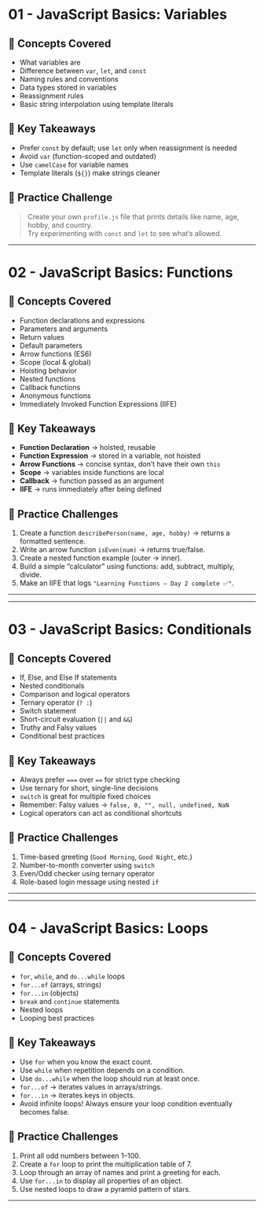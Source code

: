 # 01 - JavaScript Basics: Variables

## 🧠 Concepts Covered
- What variables are  
- Difference between `var`, `let`, and `const`  
- Naming rules and conventions  
- Data types stored in variables  
- Reassignment rules  
- Basic string interpolation using template literals

## 📌 Key Takeaways
- Prefer `const` by default; use `let` only when reassignment is needed  
- Avoid `var` (function-scoped and outdated)  
- Use `camelCase` for variable names  
- Template literals (`${}`) make strings cleaner  

## 🧩 Practice Challenge
> Create your own `profile.js` file that prints details like name, age, hobby, and country.  
Try experimenting with `const` and `let` to see what’s allowed.
---

# 02 - JavaScript Basics: Functions

## 🧠 Concepts Covered
- Function declarations and expressions  
- Parameters and arguments  
- Return values  
- Default parameters  
- Arrow functions (ES6)  
- Scope (local & global)  
- Hoisting behavior  
- Nested functions  
- Callback functions  
- Anonymous functions  
- Immediately Invoked Function Expressions (IIFE)  

## 📌 Key Takeaways
- **Function Declaration** → hoisted, reusable  
- **Function Expression** → stored in a variable, not hoisted  
- **Arrow Functions** → concise syntax, don’t have their own `this`  
- **Scope** → variables inside functions are local  
- **Callback** → function passed as an argument  
- **IIFE** → runs immediately after being defined  

## 🧩 Practice Challenges
1. Create a function `describePerson(name, age, hobby)` → returns a formatted sentence.  
2. Write an arrow function `isEven(num)` → returns true/false.  
3. Create a nested function example (outer → inner).  
4. Build a simple “calculator” using functions: add, subtract, multiply, divide.  
5. Make an IIFE that logs `"Learning Functions — Day 2 complete ✅"`.

---
---

# 03 - JavaScript Basics: Conditionals

## 🧠 Concepts Covered
- If, Else, and Else If statements  
- Nested conditionals  
- Comparison and logical operators  
- Ternary operator (`? :`)  
- Switch statement  
- Short-circuit evaluation (`||` and `&&`)  
- Truthy and Falsy values  
- Conditional best practices  

## 📌 Key Takeaways
- Always prefer `===` over `==` for strict type checking  
- Use ternary for short, single-line decisions  
- `switch` is great for multiple fixed choices  
- Remember: Falsy values → `false, 0, "", null, undefined, NaN`  
- Logical operators can act as conditional shortcuts  

## 🧩 Practice Challenges
1. Time-based greeting (`Good Morning`, `Good Night`, etc.)  
2. Number-to-month converter using `switch`  
3. Even/Odd checker using ternary operator  
4. Role-based login message using nested `if`  

---
---

# 04 - JavaScript Basics: Loops

## 🧠 Concepts Covered
- `for`, `while`, and `do...while` loops  
- `for...of` (arrays, strings)  
- `for...in` (objects)  
- `break` and `continue` statements  
- Nested loops  
- Looping best practices  

## 📌 Key Takeaways
- Use `for` when you know the exact count.  
- Use `while` when repetition depends on a condition.  
- Use `do...while` when the loop should run at least once.  
- `for...of` → iterates values in arrays/strings.  
- `for...in` → iterates keys in objects.  
- Avoid infinite loops! Always ensure your loop condition eventually becomes false.  

## 🧩 Practice Challenges
1. Print all odd numbers between 1–100.  
2. Create a `for` loop to print the multiplication table of 7.  
3. Loop through an array of names and print a greeting for each.  
4. Use `for...in` to display all properties of an object.  
5. Use nested loops to draw a pyramid pattern of stars.

---
